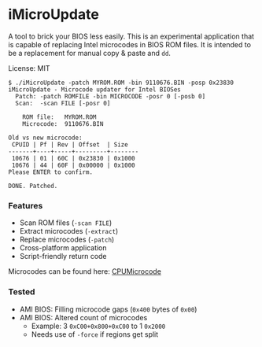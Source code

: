 # iMicroUpdate

A tool to brick your BIOS less easily.
This is an experimental application that is capable of replacing Intel microcodes in BIOS ROM files.
It is intended to be a replacement for manual copy & paste and `dd`.

License: MIT

	$ ./iMicroUpdate -patch MYROM.ROM -bin 9110676.BIN -posp 0x23830
	iMicroUpdate - Microcode updater for Intel BIOSes
	  Patch: -patch ROMFILE -bin MICROCODE -posr 0 [-posb 0]
	  Scan:  -scan FILE [-posr 0]
	
		ROM file:   MYROM.ROM
		Microcode:  9110676.BIN
	
	Old vs new microcode:
	 CPUID | Pf | Rev | Offset  | Size
	-------+----+-----+---------+--------
	 10676 | 01 | 60C | 0x23830 | 0x1000
	 10676 | 44 | 60F | 0x00000 | 0x1000
	Please ENTER to confirm.
	
	DONE. Patched.


### Features

- Scan ROM files (`-scan FILE`)
- Extract microcodes (`-extract`)
- Replace microcodes (`-patch`)
- Cross-platform application
- Script-friendly return code

Microcodes can be found here: [CPUMicrocode](https://github.com/platomav/CPUMicrocodes/)


### Tested

- AMI BIOS: Filling microcode gaps (`0x400` bytes of `0x00`)
- AMI BIOS: Altered count of microcodes
	- Example: 3 `0xC00+0x800+0xC00` to 1 `0x2000`
	- Needs use of `-force` if regions get split
